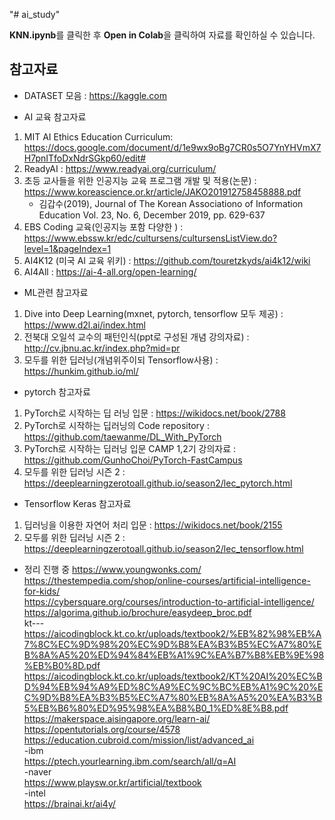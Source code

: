 "# ai_study" 

**KNN.ipynb**를 클릭한 후 **Open in Colab**을 클릭하여 자료를 확인하실 수 있습니다.


참고자료
----

- DATASET 모음 : https://kaggle.com

- AI 교육 참고자료
 1. MIT AI Ethics Education Curriculum: https://docs.google.com/document/d/1e9wx9oBg7CR0s5O7YnYHVmX7H7pnITfoDxNdrSGkp60/edit#
 2. ReadyAI : https://www.readyai.org/curriculum/
 3. 초등 교사들을 위한 인공지능 교육 프로그램 개발 및 적용(논문) : https://www.koreascience.or.kr/article/JAKO201912758458888.pdf
    - 김갑수(2019), Journal of The Korean Associationo of Information Education Vol. 23, No. 6, December 2019, pp. 629-637
 4. EBS Coding 교육(인공지능 포함 다양한 ) : https://www.ebssw.kr/edc/cultursens/cultursensListView.do?level=1&pageIndex=1
 5. AI4K12 (미국 AI 교육 위키) : https://github.com/touretzkyds/ai4k12/wiki
 6. AI4All : https://ai-4-all.org/open-learning/
 
- ML관련 참고자료
 1. Dive into Deep Learning(mxnet, pytorch, tensorflow 모두 제공) : https://www.d2l.ai/index.html
 2. 전북대 오일석 교수의 패턴인식(ppt로 구성된 개념 강의자료) : http://cv.jbnu.ac.kr/index.php?mid=pr
 3. 모두를 위한 딥러닝(개념위주이되 Tensorflow사용) : https://hunkim.github.io/ml/
 
- pytorch 참고자료
 1. PyTorch로 시작하는 딥 러닝 입문 : https://wikidocs.net/book/2788
 2. PyTorch로 시작하는 딥러닝의 Code repository : https://github.com/taewanme/DL_With_PyTorch
 3. PyTorch로 시작하는 딥러닝 입문 CAMP 1,2기 강의자료 : https://github.com/GunhoChoi/PyTorch-FastCampus
 4. 모두를 위한 딥러닝 시즌 2 : https://deeplearningzerotoall.github.io/season2/lec_pytorch.html

- Tensorflow Keras 참고자료
 1. 딥러닝을 이용한 자연어 처리 입문 : https://wikidocs.net/book/2155
 2. 모두를 위한 딥러닝 시즌 2 : https://deeplearningzerotoall.github.io/season2/lec_tensorflow.html
 
 
 
 
 
 
 
 
 
 
 
 
 
 
 
 - 정리 진행 중
 https://www.youngwonks.com/  
 https://thestempedia.com/shop/online-courses/artificial-intelligence-for-kids/  
 https://cybersquare.org/courses/introduction-to-artificial-intelligence/  
 https://algorima.github.io/brochure/easydeep_broc.pdf  
   kt---  
  https://aicodingblock.kt.co.kr/uploads/textbook2/%EB%82%98%EB%A7%8C%EC%9D%98%20%EC%9D%B8%EA%B3%B5%EC%A7%80%EB%8A%A5%20%ED%94%84%EB%A1%9C%EA%B7%B8%EB%9E%98%EB%B0%8D.pdf  
  https://aicodingblock.kt.co.kr/uploads/textbook2/KT%20AI%20%EC%BD%94%EB%94%A9%ED%8C%A9%EC%9C%BC%EB%A1%9C%20%EC%9D%B8%EA%B3%B5%EC%A7%80%EB%8A%A5%20%EA%B3%B5%EB%B6%80%ED%95%98%EA%B8%B0_1%ED%8E%B8.pdf  
 https://makerspace.aisingapore.org/learn-ai/  
 https://opentutorials.org/course/4578  
 https://education.cubroid.com/mission/list/advanced_ai  
 -ibm   
 https://ptech.yourlearning.ibm.com/search/all/q=AI  
 -naver  
 https://www.playsw.or.kr/artificial/textbook  
 -intel  
 https://brainai.kr/ai4y/  
 
 
